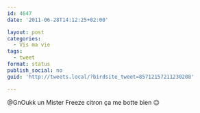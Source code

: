 ```yaml
---
id: 4647
date: '2011-06-28T14:12:25+02:00'

layout: post
categories:
  - Vis ma vie
tags:
  - tweet
format: status
publish_social: no
guid: 'http://tweets.local/?birdsite_tweet=85712157211230208'

---
```


@GnOukk un Mister Freeze citron ça me botte bien 😉
